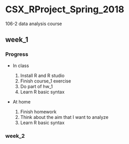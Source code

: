 # CSX_RProject_Spring_2018
106-2 data analysis course

## week_1
### Progress
* In class
  1. Install R and R studio
  2. Finish course_1 exercise
  3. Do part of hw_1
  4. Learn R basic syntax
  
* At home
  1. Finish homework
  2. Think about the aim that I want to analyze
  3. Learn R basic syntax

### week_2




